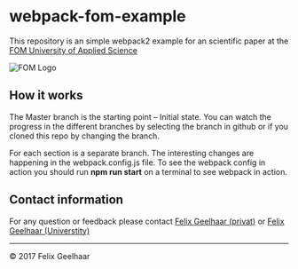 # webpack-fom-example #
 This repository is an simple webpack2 example for an scientific paper at the [FOM University of Applied Science](https://www.fom.de/ "FOM University of Applied Science")

![FOM Logo](https://www.fom.de/fileadmin/template/img/FOM-Hochschule.png)
 
## How it works ##
  The Master branch is the starting point – Initial state. You can watch the progress in the different branches by selecting the branch in github or if you cloned this repo by changing the branch.
  
  For each section is a separate branch. The interesting changes are happening in the webpack.config.js file. To see the webpack config in action you should run **npm run start** on a terminal to see webpack in action.
  
## Contact information ##
For any question or feedback please contact [Felix Geelhaar (privat)](mailto:felix@felixgeelhaar.de "Contact the author") or [Felix Geelhaar (Universtity)](mailto:felix.geelhaar@fom-net.de "Contact the author")

- - -
&copy; 2017 Felix Geelhaar
